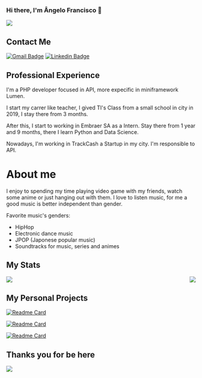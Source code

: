 ### Hi there, I'm Ângelo Francisco 👋

<img src="https://c.tenor.com/FvthnLepGgAAAAAM/hi-hello.gif">

## Contact Me

[![Gmail Badge](https://img.shields.io/badge/-Gmail-c14438?style=flat-square&logo=Gmail&logoColor=white&link=mailto:angelo.infinity002@gmail.com)](mailto:angelo.infinity002@gmail.com)
[![Linkedin Badge](https://img.shields.io/badge/-LinkedIn-blue?style=flat-square&logo=Linkedin&logoColor=white&link=https://www.linkedin.com/in/angelofransicosa/)](https://www.linkedin.com/in/angelofransicosa/)

## Professional Experience

I'm a PHP developer focused in API, more expecific in miniframework Lumen.

I start my carrer like teacher, I gived TI's Class from a small school in city in 2019, I stay there from 3 months.

After this, I start to working in Embraer SA as a Intern. Stay there from 1 year and 9 months, there I learn Python and Data Science.

Nowadays, I'm working in TrackCash a Startup in my city. I'm responsible to API.

# About me

 I enjoy to spending my time playing video game with my friends, watch some anime or just hanging out with them. I love to listen music, for me a good music is better independent than gender.
  
 Favorite music's genders:
- HipHop
- Electronic dance music
- JPOP (Japonese popular music)
- Soundtracks for music, series and animes

## My Stats

<img src="https://github-readme-stats.vercel.app/api/top-langs/?username=AngeloFranciscoSA&langs_count=5&theme=omni"> <img align="right" src="https://github-readme-stats.vercel.app/api?username=AngeloFranciscoSA&show_icons=true&theme=omni">

## My Personal Projects

[![Readme Card](https://github-readme-stats.vercel.app/api/pin/?username=AngeloFranciscoSA&repo=Flask-with-ChromeApp&theme=omni)](https://github.com/AngeloFranciscoSA/Flask-with-ChromeApp)

[![Readme Card](https://github-readme-stats.vercel.app/api/pin/?username=AngeloFranciscoSA&repo=APIs-Lumen&theme=omni)](https://github.com/AngeloFranciscoSA/APIs-Lumen)

[![Readme Card](https://github-readme-stats.vercel.app/api/pin/?username=AngeloFranciscoSA&repo=Bibliotech_TCC&theme=omni)](https://github.com/AngeloFranciscoSA/Bibliotech_TCC)

## Thanks you for be here
<img src="https://thumbs.gfycat.com/DistantUnhappyCowrie-max-1mb.gif">
